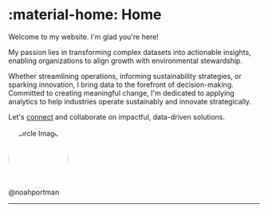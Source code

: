 # :material-home: Home

Welcome to my website.  I'm glad you're here!

My passion lies in transforming complex datasets into actionable insights,
enabling organizations to align growth with environmental stewardship.

<!-- With experience designing scalable processes, resolving data
inconsistencies, and uncovering critical trends, I excel in driving efficiency
and optimizing outcomes in high-impact settings. -->

​Whether streamlining operations, informing sustainability strategies, or
sparking innovation, I bring data to the forefront of decision-making.
Committed to creating meaningful change, I'm dedicated to applying analytics
to help industries operate sustainably and innovate strategically.

Let's [connect](https://www.linkedin.com/in/noah-portman/) and collaborate on impactful, data-driven solutions.

<div class = "image-caption-wrapper">
    <img
        src="https://media.licdn.com/dms/image/v2/D5603AQEGH_L2gfd04A/profile-displayphoto-shrink_800_800/profile-displayphoto-shrink_800_800/0/1729716600490?e=1752710400&v=beta&t=3xSZw-kIlbdoiBmDQBK9K7OKrtBaNgxJIB-yXNrI1oc"
        alt="Circle Image"
        style="width:120px; height:120px; border-radius:50%; object-fit:cover;"
        class="hover-effect">
    <div class="caption-box">@noahportman</div>
</div>


---
